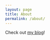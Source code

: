 ```yaml
---
layout: page
title: About
permalink: /about/
---
```


Check out [my blog](https://holingpoon.github.io/)!
